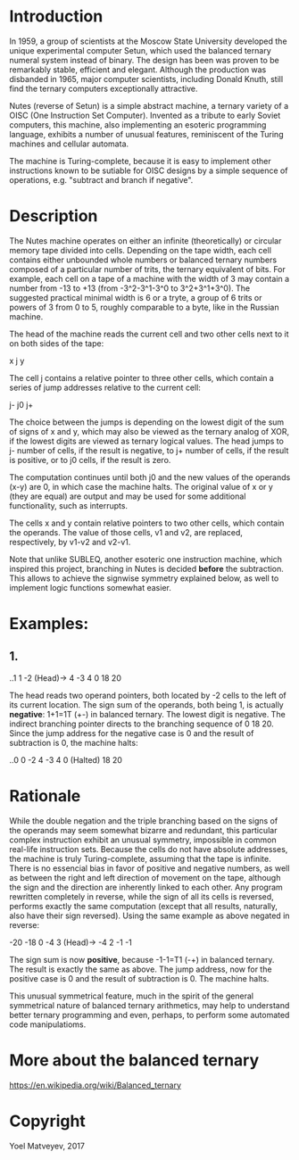 # Introduction

In 1959, a group of scientists at the Moscow State University developed the unique experimental computer Setun, which used the balanced ternary numeral system instead of binary. The design has been was proven to be remarkably stable, efficient and elegant. Although the production was disbanded in 1965, major computer scientists, including Donald Knuth, still find the ternary computers exceptionally attractive.

Nutes (reverse of Setun) is a simple abstract machine, a ternary variety of a OISC (One Instruction Set Computer). Invented as a tribute to early Soviet computers,  this machine, also implementing an esoteric programming language, exhibits a number of unusual features, reminiscent of the Turing machines and cellular automata.

The machine is Turing-complete, because it is easy to implement other instructions known to be sutiable for OISC designs by a simple sequence of operations, e.g. "subtract and branch if negative".

# Description

The Nutes machine operates on either an infinite (theoretically) or circular memory tape divided into cells. Depending on the tape width, each cell contains either unbounded whole numbers or balanced ternary numbers composed of a particular number of trits, the ternary equivalent of bits. For example, each cell on a tape of a machine with the width of 3 may contain a number from -13 to +13 (from -3^2-3^1-3^0 to 3^2+3^1+3^0). The suggested practical minimal width is 6 or a tryte, a group of 6 trits or powers of 3 from 0 to 5, roughly comparable to a byte, like in the Russian machine.

The head of the machine reads the current cell and two other cells next to it on both sides of the tape:

x j y

The cell j contains a relative pointer to three other cells, which contain a series of jump addresses relative to the current cell:

j- j0 j+

The choice between the jumps is depending on the lowest digit of the sum of signs of x and y, which may also be viewed as the ternary analog of XOR, if the lowest digits are viewed as ternary logical values. The head jumps to j- number of cells, if the result is negative, to j+ number of cells, if the result is positive, or to j0 cells, if the result is zero. 

The computation continues until both j0 and the new values of the operands (x-y) are 0, in which case the machine halts. The original value of x or y (they are equal) are output and may be used for some additional functionality, such as interrupts.

The cells x and y contain relative pointers to two other cells, which contain the operands. The value of those cells, v1 and v2, are replaced, respectively, by v1-v2 and v2-v1. 

Note that unlike SUBLEQ, another esoteric one instruction machine, which inspired this project, branching in Nutes is decided **before** the subtraction. This allows to achieve the signwise symmetry explained below, as well to implement logic functions somewhat easier.

# Examples:

## 1. 

..1 1 -2 (Head)-> 4 -3 4 0 18 20

The head reads two operand pointers, both located by -2 cells to the left of its current location. The sign sum of the operands, both being 1, is actually **negative**: 1+1=1T (+-) in balanced ternary. The lowest digit is negative. The indirect branching pointer directs to the branching sequence of 0 18 20. Since the jump address for the negative case is 0 and the result of subtraction is 0, the machine halts:

..0 0 -2 4 -3 4 0 (Halted) 18 20

# Rationale

While the double negation and the triple branching based on the signs of the operands  may seem somewhat bizarre and redundant, this particular complex instruction exhibit an unusual symmetry, impossible in common real-life instruction sets. Because the cells do not have absolute addresses, the machine is truly Turing-complete, assuming that the tape is infinite. There is no essencial bias in favor of positive and negative numbers, as well as between the right and left direction of movement on the tape, although the sign and the direction are inherently linked to each other. Any program rewritten completely in reverse, while the sign of all its cells is reversed, performs exactly the same computation (except that all results, naturally, also have their sign reversed). Using the same example as above negated in reverse:

-20 -18 0 -4 3 (Head)-> -4 2 -1 -1

The sign sum is now **positive**, because -1-1=T1 (-+) in balanced ternary. The result is exactly the same as above. The jump address, now for the positive case is 0 and the result of subtraction is 0. The machine halts.  

This unusual symmetrical feature, much in the spirit of the general symmetrical nature of balanced ternary arithmetics, may help to understand better ternary programming and even, perhaps, to perform some automated code manipulatioms.

# More about the balanced ternary

https://en.wikipedia.org/wiki/Balanced_ternary

# Copyright

Yoel Matveyev, 2017
